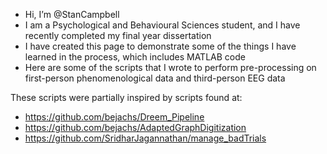 - Hi, I’m @StanCampbell
- I am a Psychological and Behavioural Sciences student, and I have recently completed my final year dissertation
- I have created this page to demonstrate some of the things I have learned in the process, which includes MATLAB code
- Here are some of the scripts that I wrote to perform pre-processing on first-person phenomenological data and third-person EEG data

These scripts were partially inspired by scripts found at:
- https://github.com/bejachs/Dreem_Pipeline
- https://github.com/bejachs/AdaptedGraphDigitization
- https://github.com/SridharJagannathan/manage_badTrials
<!---
StanCampbell/StanCampbell is a ✨ special ✨ repository because its `README.md` (this file) appears on your GitHub profile.
You can click the Preview link to take a look at your changes.
--->
